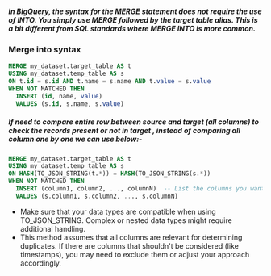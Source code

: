 ##### In BigQuery, the syntax for the MERGE statement does not require the use of INTO. You simply use MERGE followed by the target table alias. This is a bit different from SQL standards where MERGE INTO is more common.
### Merge into syntax
```sql
MERGE my_dataset.target_table AS t
USING my_dataset.temp_table AS s
ON t.id = s.id AND t.name = s.name AND t.value = s.value
WHEN NOT MATCHED THEN
  INSERT (id, name, value)
  VALUES (s.id, s.name, s.value)
```


##### If need to compare entire row between source and target (all columns) to check the records present or not in target , instead of comparing all column one by one we can use below:-
```SQL
MERGE my_dataset.target_table AS t
USING my_dataset.temp_table AS s
ON HASH(TO_JSON_STRING(t.*)) = HASH(TO_JSON_STRING(s.*))
WHEN NOT MATCHED THEN
  INSERT (column1, column2, ..., columnN)  -- List the columns you want to insert
  VALUES (s.column1, s.column2, ..., s.columnN)
```

- Make sure that your data types are compatible when using TO_JSON_STRING. Complex or nested data types might require additional handling.
- This method assumes that all columns are relevant for determining duplicates. If there are columns that shouldn't be considered (like timestamps), you may need to exclude them or adjust your approach accordingly.
